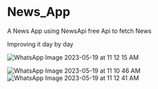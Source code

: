 # News_App
A News App using NewsApi free Api to fetch News

Improving it day by day

![WhatsApp Image 2023-05-19 at 11 12 15 AM](https://github.com/Mr-Yadav/News_App/assets/102430611/273d92f0-b71d-4dea-9efa-b22a2c5f0248)


![WhatsApp Image 2023-05-19 at 11 10 46 AM](https://github.com/Mr-Yadav/News_App/assets/102430611/97669545-6579-4545-82fb-bde400c89c7c)
![WhatsApp Image 2023-05-19 at 11 12 41 AM](https://github.com/Mr-Yadav/News_App/assets/102430611/aebf24df-3f4f-417e-ba38-b0382d1fdc5c)
